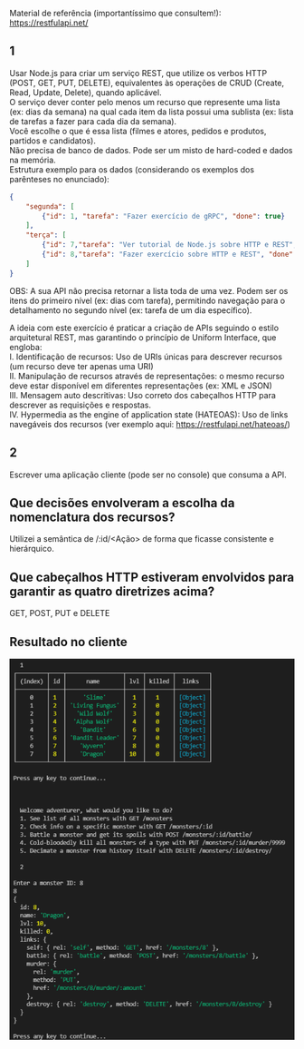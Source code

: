 Material de referência (importantíssimo que consultem!):  
https://restfulapi.net/  
  
  
## 1  
Usar Node.js para criar um serviço REST, que utilize os verbos HTTP (POST, GET, PUT, DELETE), equivalentes às operações de CRUD (Create, Read, Update, Delete), quando aplicável.  
O serviço dever conter pelo menos um recurso que represente uma lista (ex: dias da semana) na qual cada item da lista possui uma sublista (ex: lista de tarefas a fazer para cada dia da semana).  
Você escolhe o que é essa lista (filmes e atores, pedidos e produtos, partidos e candidatos).  
Não precisa de banco de dados. Pode ser um misto de hard-coded e dados na memória.  
Estrutura exemplo para os dados (considerando os exemplos dos parênteses no enunciado):  
  
```json
{
    "segunda": [  
        {"id": 1, "tarefa": "Fazer exercício de gRPC", "done": true}  
    ],
    "terça": [  
        {"id": 7,"tarefa": "Ver tutorial de Node.js sobre HTTP e REST", "done": false},  
        {"id": 8,"tarefa": "Fazer exercício sobre HTTP e REST", "done": false}  
    ]  
}  
```

OBS: A sua API não precisa retornar a lista toda de uma vez. Podem ser os itens do primeiro nível  (ex: dias com tarefa), permitindo navegação para o detalhamento no segundo nível (ex: tarefa de um dia específico).  
  
A ideia com este exercício é praticar a criação de APIs seguindo o estilo arquitetural REST, mas garantindo o princípio de Uniform Interface, que engloba:  
I. Identificação de recursos: Uso de URIs únicas para descrever recursos (um recurso deve ter apenas uma URI)  
II. Manipulação de recursos através de representações: o mesmo recurso deve estar disponível em diferentes representações (ex: XML e JSON)  
III. Mensagem auto descritivas: Uso correto dos cabeçalhos HTTP para descrever as requisições e respostas.  
IV. Hypermedia as the engine of application state (HATEOAS): Uso de links navegáveis dos recursos (ver exemplo aqui: https://restfulapi.net/hateoas/)  
  
  
## 2  
Escrever uma aplicação cliente (pode ser no console) que consuma a API.  
  
  
## Que decisões envolveram a escolha da nomenclatura dos recursos?  
Utilizei a semântica de <Recurso>/:id/<Ação> de forma que ficasse consistente e hierárquico.  
  
## Que cabeçalhos HTTP estiveram envolvidos para garantir as quatro diretrizes acima?  
GET, POST, PUT e DELETE
  
  
## Resultado no cliente
![Resultado](Screenshot.png)
